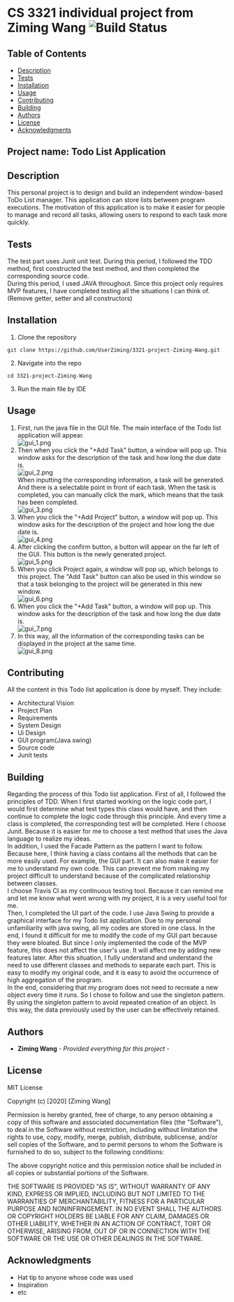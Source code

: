 # CS 3321 individual project from Ziming Wang ![Build Status](https://travis-ci.com/UserZiming/3321-project-Ziming-Wang.svg?token=z93z1poJqyyuph9MohmK&branch=master)

## Table of Contents

  - [Description](#description)
  - [Tests](#tests)
  - [Installation](#installation)
  - [Usage](#usage)
  - [Contributing](#contributing)
  - [Building](#building)
  - [Authors](#authors)
  - [License](#license)
  - [Acknowledgments](#acknowledgments)

## Project name: Todo List Application

## Description 
This personal project is to design and build an independent window-based ToDo List manager. This application can store lists between program executions. The motivation of this application is to make it easier for people to manage and record all tasks, allowing users to respond to each task more quickly.

## Tests
The test part uses Junit unit test. During this period, I followed the TDD method, first constructed the test method, and then completed the corresponding source code.  
During this period, I used JAVA throughout. Since this project only requires MVP features, I have completed testing all the situations I can think of. (Remove getter, setter and all constructors)

## Installation
  1. Clone the repository
  
    git clone https://github.com/UserZiming/3321-project-Ziming-Wang.git
  2. Navigate into the repo
  
    cd 3321-project-Ziming-Wang
  3. Run the main file by IDE
## Usage  

1. First, run the java file in the GUI file. The main interface of the Todo list application will appear.  
![gui_1.png](https://github.com/UserZiming/3321-project-Ziming-Wang/wiki/gui/gui_1.png)  
2. Then when you click the "+Add Task" button, a window will pop up. This window asks for the description of the task and how long the due date is.  
![gui_2.png](https://github.com/UserZiming/3321-project-Ziming-Wang/wiki/gui/gui_2.png)  
When inputting the corresponding information, a task will be generated. And there is a selectable point in front of each task. When the task is completed, you can manually click the mark, which means that the task has been completed.  
![gui_3.png](https://github.com/UserZiming/3321-project-Ziming-Wang/wiki/gui/gui_3.png)  
4. When you click the "+Add Project" button, a window will pop up. This window asks for the description of the project and how long the due date is.  
![gui_4.png](https://github.com/UserZiming/3321-project-Ziming-Wang/wiki/gui/gui_4.png)  
5. After clicking the confirm button, a button will appear on the far left of the GUI. This button is the newly generated project.  
![gui_5.png](https://github.com/UserZiming/3321-project-Ziming-Wang/wiki/gui/gui_5.png)  
6. When you click Project again, a window will pop up, which belongs to this project. The "Add Task" button can also be used in this window so that a task belonging to the project will be generated in this new window.  
![gui_6.png](https://github.com/UserZiming/3321-project-Ziming-Wang/wiki/gui/gui_6.png)  
7. When you click the "+Add Task" button, a window will pop up. This window asks for the description of the task and how long the due date is.  
![gui_7.png](https://github.com/UserZiming/3321-project-Ziming-Wang/wiki/gui/gui_7.png)  
8. In this way, all the information of the corresponding tasks can be displayed in the project at the same time.  
![gui_8.png](https://github.com/UserZiming/3321-project-Ziming-Wang/wiki/gui/gui_8.png)  


## Contributing
All the content in this Todo list application is done by myself. They include:
 * Architectural Vision
 * Project Plan
 * Requirements
 * System Design
 * Ui Design
 * GUI program(Java swing)
 * Source code
 * Junit tests

## Building
Regarding the process of this Todo list application. First of all, I followed the principles of TDD. When I first started working on the logic code part, I would first determine what test types this class would have, and then continue to complete the logic code through this principle. And every time a class is completed, the corresponding test will be completed. Here I choose Junit. Because it is easier for me to choose a test method that uses the Java language to realize my ideas.  
In addition, I used the Facade Pattern as the pattern I want to follow. Because here, I think having a class contains all the methods that can be more easily used. For example, the GUI part. It can also make it easier for me to understand my own code. This can prevent me from making my project difficult to understand because of the complicated relationship between classes.  
I choose Travis CI as my continuous testing tool. Because it can remind me and let me know what went wrong with my project, it is a very useful tool for me.  
Then, I completed the UI part of the code. I use Java Swing to provide a graphical interface for my Todo list application. Due to my personal unfamiliarity with java swing, all my codes are stored in one class. In the end, I found it difficult for me to modify the code of my GUI part because they were bloated. But since I only implemented the code of the MVP feature, this does not affect the user's use. It will affect me by adding new features later. After this situation, I fully understand and understand the need to use different classes and methods to separate each part. This is easy to modify my original code, and it is easy to avoid the occurrence of high aggregation of the program.  
In the end, considering that my program does not need to recreate a new object every time it runs. So I chose to follow and use the singleton pattern. By using the singleton pattern to avoid repeated creation of an object. In this way, the data previously used by the user can be effectively retained.
## Authors

  - **Ziming Wang** - *Provided everything for this project* -


## License
MIT License

Copyright (c) [2020] [Ziming Wang]

Permission is hereby granted, free of charge, to any person obtaining a copy
of this software and associated documentation files (the "Software"), to deal
in the Software without restriction, including without limitation the rights
to use, copy, modify, merge, publish, distribute, sublicense, and/or sell
copies of the Software, and to permit persons to whom the Software is
furnished to do so, subject to the following conditions:

The above copyright notice and this permission notice shall be included in all
copies or substantial portions of the Software.

THE SOFTWARE IS PROVIDED "AS IS", WITHOUT WARRANTY OF ANY KIND, EXPRESS OR
IMPLIED, INCLUDING BUT NOT LIMITED TO THE WARRANTIES OF MERCHANTABILITY,
FITNESS FOR A PARTICULAR PURPOSE AND NONINFRINGEMENT. IN NO EVENT SHALL THE
AUTHORS OR COPYRIGHT HOLDERS BE LIABLE FOR ANY CLAIM, DAMAGES OR OTHER
LIABILITY, WHETHER IN AN ACTION OF CONTRACT, TORT OR OTHERWISE, ARISING FROM,
OUT OF OR IN CONNECTION WITH THE SOFTWARE OR THE USE OR OTHER DEALINGS IN THE
SOFTWARE.

## Acknowledgments

  - Hat tip to anyone whose code was used
  - Inspiration
  - etc
